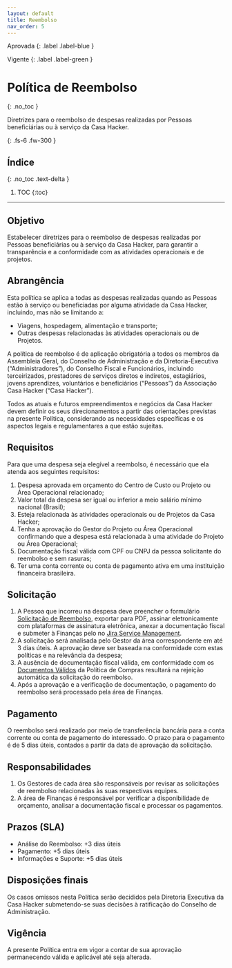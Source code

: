 ```yaml
---
layout: default
title: Reembolso
nav_order: 5
---
```

Aprovada
{: .label .label-blue }

Vigente
{: .label .label-green }
# Política de Reembolso
{: .no_toc }

Diretrizes para o reembolso de despesas realizadas por Pessoas beneficiárias ou à serviço da Casa Hacker.

{: .fs-6 .fw-300 }

## Índice
{: .no_toc .text-delta }

1. TOC
{:toc}

---
## Objetivo
Estabelecer diretrizes para o reembolso de despesas realizadas por Pessoas beneficiárias ou à serviço da Casa Hacker, para garantir a transparência e a conformidade com as atividades operacionais e de projetos.

## Abrangência

Esta política se aplica a todas as despesas realizadas quando as Pessoas estão à serviço ou beneficiadas por alguma atividade da Casa Hacker, incluindo, mas não se limitando a: 
* Viagens, hospedagem, alimentação e transporte;
* Outras despesas relacionadas às atividades operacionais ou de Projetos.

A política de reembolso é de aplicação obrigatória a todos os membros da Assembleia Geral, do Conselho de Administração e da Diretoria-Executiva (“Administradores”), do Conselho Fiscal e Funcionários, incluindo terceirizados, prestadores de serviços diretos e indiretos, estagiários, jovens aprendizes, voluntários e beneficiários (“Pessoas”) da Associação Casa Hacker (“Casa Hacker”).

Todos as atuais e futuros empreendimentos e negócios da Casa Hacker devem definir os seus direcionamentos a partir das orientações previstas na presente Política, considerando as necessidades específicas e os aspectos legais e regulamentares a que estão sujeitas.

## Requisitos
Para que uma despesa seja elegível a reembolso, é necessário que ela atenda aos seguintes requisitos:
1. Despesa aprovada em orçamento do Centro de Custo ou Projeto ou Área Operacional relacionado;
1. Valor total da despesa ser igual ou inferior a meio salário mínimo nacional (Brasil);
1. Esteja relacionada às atividades operacionais ou de Projetos da Casa Hacker;
1. Tenha a aprovação do Gestor do Projeto ou Área Operacional confirmando que a despesa está relacionada à uma atividade do Projeto ou Área Operacional;
1. Documentação fiscal válida com CPF ou CNPJ da pessoa solicitante do reembolso e sem rasuras;
1. Ter uma conta corrente ou conta de pagamento ativa em uma instituição financeira brasileira.

## Solicitação
1. A Pessoa que incorreu na despesa deve preencher o formulário [Solicitação de Reembolso](https://docs.google.com/document/d/1S2lGIopqMHvcu_GhcAzcmzvCtBHYhr64c2hXS-R2L5Q/copy), exportar para PDF, assinar eletronicamente com plataformas de assinatura eletrônica, anexar a documentação fiscal e submeter à Finanças pelo no [Jira Service Management](https://jira.casahacker.org/servicedesk/customer/portals).
2. A solicitação será analisada pelo Gestor da área correspondente em até 3 dias úteis. A aprovação deve ser baseada na conformidade com estas políticas e na relevância da despesa;
4. A ausência de documentação fiscal válida, em conformidade com os [Documentos Válidos](governanca-corporativa/compras.md) da Política de Compras resultará na rejeição automática da solicitação do reembolso.
5. Após a aprovação e a verificação de documentação, o pagamento do reembolso será processado pela área de Finanças.

## Pagamento
O reembolso será realizado por meio de transferência bancária para a conta corrente ou conta de pagamento do interessado. O prazo para o pagamento é de 5 dias úteis, contados a partir da data de aprovação da solicitação.

## Responsabilidades
1. Os Gestores de cada área são responsáveis por revisar as solicitações de reembolso relacionadas às suas respectivas equipes.
1. A área de Finanças é responsável por verificar a disponibilidade de orçamento, analisar a documentação fiscal e processar os pagamentos.

## Prazos (SLA)
- Análise do Reembolso: +3 dias úteis
- Pagamento: +5 dias úteis
- Informações e Suporte: +5 dias úteis

## Disposições finais
Os casos omissos nesta Política serão decididos pela Diretoria Executiva da Casa Hacker submetendo-se suas decisões à ratificação do Conselho de Administração.

## Vigência
A presente Política entra em vigor a contar de sua aprovação permanecendo válida e aplicável até seja alterada.
